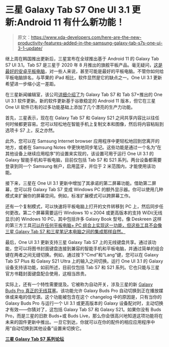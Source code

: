 # 三星 Galaxy Tab S7 One UI 3.1 更新:Android 11 有什么新功能！

> 原文：<https://www.xda-developers.com/here-are-the-new-productivity-features-added-in-the-samsung-galaxy-tab-s7s-one-ui-3-1-update/>

继上周在韩国推出更新后，三星宣布在全球推出基于 Android 11 的 Galaxy Tab S7 UI 3.1。Tab S7 是三星于 2020 年 8 月推出的旗舰平板产品。毫无疑问，[这是最好的安卓平板电脑](https://www.xda-developers.com/samsung-galaxy-tab-s7-review/)，对一些人来说，甚至可能是最好的平板电脑。不管你如何给平板电脑排名，与苹果的 iPad 相比，软件显然是它的缺点之一。One UI 3.1 更新希望进一步缩小这一差距。

在三星新闻编辑室，该公司[详细介绍了](https://news.samsung.com/global/galaxy-tab-s7-and-s7plus-users-can-enjoy-more-streamlined-galaxy-ecosystem-experiences-with-one-ui-3-update)为 Galaxy Tab S7 和 Tab S7+推出的 One UI 3.1 软件更新。新的软件更新基于谷歌稳定的 Android 11 版本，但它在三星 One UI 软件已有的过多功能基础上添加了几个漂亮的生产力功能。

首先，三星表示，现在在 Galaxy Tab S7 和 Galaxy S21 之间共享内容比以往任何时候都更容易。您可以轻松地在智能手机上复制文本和图像，然后将内容粘贴到选项卡 S7 上，反之亦然。

此外，您可以在 Samsung Internet browser 应用程序中更轻松地回到您离开的地方，或者在 Samsung Notes 中更快地同步笔记。这些功能是通过一个名为“在其他设备上继续应用程序”的设置来实现的，该设置可用于运行 One UI 3.1 的 Galaxy 智能手机和平板电脑，目前仅包括 Tab S7 和 S21 系列。两台设备都需要登录到同一个 Samsung 帐户，启用蓝牙，并位于 2 米范围内，才能使用该功能。

接下来，三星在 One UI 3.1 更新中增加了其承诺的第二屏幕功能。借助第二屏幕，您可以将 Galaxy Tab S7 变成 Windows PC 的额外显示器。你可以使用几种模式来扩展你的屏幕空间。例如，标准扩展模式可以跨屏幕工作。

还有一个复制模式，可以快速将平板电脑上打开的文件转移到 PC 上，然后同步任何更改。第二个屏幕需要运行 Windows 10 v.2004 或更高版本的支持 WiDi(无线显示)的 Windows 10 PC，其中包括许多 Galaxy Book 型号。像 Deskreen 这样的第三方工具[可以在任何平板电脑+ PC 组合上实现这一功能，但这些工具不会像三星 Galaxy Tab S7 和三星笔记本电脑之间的集成那样自然。](https://www.xda-developers.com/deskreen-app-secondary-screen-pc/)

最后，One UI 3.1 更新支持三星 Galaxy Tab S7 上的无线键盘共享。通过该功能，您可以将图书封面键盘连接到兼容的智能手机和平板电脑，并通过简单的组合键在两者之间无缝切换。例如，通过按下“Cmd”和“Lang”键，您可以在 Galaxy Tab S7 Plus 和 Galaxy S21 Ultra 上的输入之间切换。运行 One UI 3.1 的 Galaxy 设备支持该功能，如前所述，目前仅包括 Tab S7 和 S21 系列。它也只能与三星官方书籍封面键盘配合使用，这相当昂贵。

实际上，还有一个特性需要提及。它被称为自动开关，涉及三星的新 [Galaxy Buds Pro 真正的无线耳塞](https://www.xda-developers.com/samsung-galaxy-buds-pro/)。该功能允许 Galaxy Buds Pro 自动切换到正在播放媒体或来电的信号源。这个功能被包含在这个 changelog 中的原因是，只有当你的 Galaxy Buds Pro 与运行一个 UI 3.1 或更高版本的 Galaxy 设备配对时，主动切换才有效——你猜对了，这包括 Galaxy Tab S7 和 Galaxy S21。如果你没有 Buds Pro，而是三星的旧款 Buds+或 Buds Live，那么你会很高兴地知道这项功能将在未来的固件更新中推出。一旦它到达，你就可以在你的配件的相应应用程序中用“自动切换到其他设备”设置来切换它。

**[三星 Galaxy Tab S7 系列论坛](https://forum.xda-developers.com/c/samsung-galaxy-tab-s7-s7-plus.11247/)**